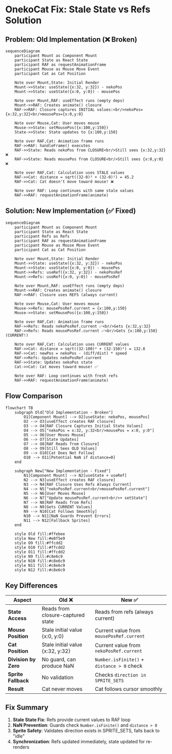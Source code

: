 # OnekoCat Fix: Stale State vs Refs Solution

## Problem: Old Implementation (❌ Broken)

```mermaid
sequenceDiagram
    participant Mount as Component Mount
    participant State as React State
    participant RAF as requestAnimationFrame
    participant Mouse as Mouse Move Event
    participant Cat as Cat Position

    Note over Mount,State: Initial Render
    Mount->>State: useState({x:32, y:32}) - nekoPos
    Mount->>State: useState({x:0, y:0}) - mousePos

    Note over Mount,RAF: useEffect runs (empty deps)
    Mount->>RAF: Creates animate() closure
    RAF->>RAF: Closure captures INITIAL values:<br/>nekoPos={x:32,y:32}<br/>mousePos={x:0,y:0}

    Note over Mouse,Cat: User moves mouse
    Mouse->>State: setMousePos({x:100,y:150})
    State->>State: State updates to {x:100,y:150}

    Note over RAF,Cat: Animation frame runs
    RAF->>RAF: handleFrame() executes
    RAF->>State: Reads nekoPos from CLOSURE<br/>Still sees {x:32,y:32} ❌
    RAF->>State: Reads mousePos from CLOSURE<br/>Still sees {x:0,y:0} ❌

    Note over RAF,Cat: Calculation uses STALE values
    RAF->>Cat: distance = sqrt((32-0)² + (32-0)²) = 45.2
    RAF->>Cat: Cat doesn't move toward mouse! ❌

    Note over RAF: Loop continues with same stale values
    RAF->>RAF: requestAnimationFrame(animate)
```

## Solution: New Implementation (✅ Fixed)

```mermaid
sequenceDiagram
    participant Mount as Component Mount
    participant State as React State
    participant Refs as Refs
    participant RAF as requestAnimationFrame
    participant Mouse as Mouse Move Event
    participant Cat as Cat Position

    Note over Mount,State: Initial Render
    Mount->>State: useState({x:32, y:32}) - nekoPos
    Mount->>State: useState({x:0, y:0}) - mousePos
    Mount->>Refs: useRef({x:32, y:32}) - nekoPosRef
    Mount->>Refs: useRef({x:0, y:0}) - mousePosRef

    Note over Mount,RAF: useEffect runs (empty deps)
    Mount->>RAF: Creates animate() closure
    RAF->>RAF: Closure uses REFS (always current)

    Note over Mouse,Cat: User moves mouse
    Mouse->>Refs: mousePosRef.current = {x:100,y:150}
    Mouse->>State: setMousePos({x:100,y:150})

    Note over RAF,Cat: Animation frame runs
    RAF->>Refs: Reads nekoPosRef.current ✅<br/>Gets {x:32,y:32}
    RAF->>Refs: Reads mousePosRef.current ✅<br/>Gets {x:100,y:150} (CURRENT!)

    Note over RAF,Cat: Calculation uses CURRENT values
    RAF->>Cat: distance = sqrt((32-100)² + (32-150)²) = 132.8
    RAF->>Cat: newPos = nekoPos - (diff/dist) * speed
    RAF->>Refs: Updates nekoPosRef.current
    RAF->>State: Updates nekoPos state
    Cat->>Cat: Cat moves toward mouse! ✅

    Note over RAF: Loop continues with fresh refs
    RAF->>RAF: requestAnimationFrame(animate)
```

## Flow Comparison

```mermaid
flowchart TB
    subgraph Old["Old Implementation - Broken"]
        O1[Component Mount] --> O2[useState: nekoPos, mousePos]
        O2 --> O3[useEffect creates RAF closure]
        O3 --> O4[RAF Closure Captures Initial State Values]
        O4 --> O5["nekoPos = x:32, y:32<br/>mousePos = x:0, y:0"]
        O5 --> O6[User Moves Mouse]
        O6 --> O7[State Updates]
        O7 --> O8[RAF Reads from Closure]
        O8 --> O9[Still Sees OLD Values]
        O9 --> O10[Cat Does Not Follow]
        O10 --> O11[Potential NaN if distance=0]
    end

    subgraph New["New Implementation - Fixed"]
        N1[Component Mount] --> N2[useState + useRef]
        N2 --> N3[useEffect creates RAF closure]
        N3 --> N4[RAF Closure Uses Refs Always Current]
        N4 --> N5["nekoPosRef.current<br/>mousePosRef.current"]
        N5 --> N6[User Moves Mouse]
        N6 --> N7["Update mousePosRef.current<br/>+ setState"]
        N7 --> N8[RAF Reads from Refs]
        N8 --> N9[Gets CURRENT Values]
        N9 --> N10[Cat Follows Smoothly]
        N10 --> N11[NaN Guards Prevent Errors]
        N11 --> N12[Fallback Sprites]
    end

    style Old fill:#ffebee
    style New fill:#e8f5e9
    style O9 fill:#ffcdd2
    style O10 fill:#ffcdd2
    style O11 fill:#ffcdd2
    style N9 fill:#c8e6c9
    style N10 fill:#c8e6c9
    style N11 fill:#c8e6c9
    style N12 fill:#c8e6c9
```

## Key Differences

| Aspect               | Old ❌                            | New ✅                                     |
| -------------------- | --------------------------------- | ------------------------------------------ |
| **State Access**     | Reads from closure-captured state | Reads from refs (always current)           |
| **Mouse Position**   | Stale initial value {x:0, y:0}    | Current value from `mousePosRef.current`   |
| **Cat Position**     | Stale initial value {x:32, y:32}  | Current value from `nekoPosRef.current`    |
| **Division by Zero** | No guard, can produce NaN         | `Number.isFinite()` + `distance > 0` check |
| **Sprite Fallback**  | No validation                     | Checks `direction in SPRITE_SETS`          |
| **Result**           | Cat never moves                   | Cat follows cursor smoothly                |

## Fix Summary

1. **Stale State Fix**: Refs provide current values to RAF loop
2. **NaN Prevention**: Guards check `Number.isFinite()` and `distance > 0`
3. **Sprite Safety**: Validates direction exists in SPRITE_SETS, falls back to "idle"
4. **Synchronization**: Refs updated immediately, state updated for re-renders
